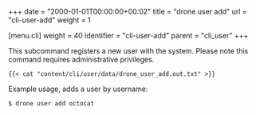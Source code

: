 +++
date = "2000-01-01T00:00:00+00:02"
title = "drone user add"
url = "cli-user-add"
weight = 1

[menu.cli]
  weight = 40
  identifier = "cli-user-add"
  parent = "cli_user"
+++

This subcommand registers a new user with the system. Please note this command requires administrative privileges.

```text
{{< cat "content/cli/user/data/drone_user_add.out.txt" >}}
```

Example usage, adds a user by username:

```text
$ drone user add octocat
```
